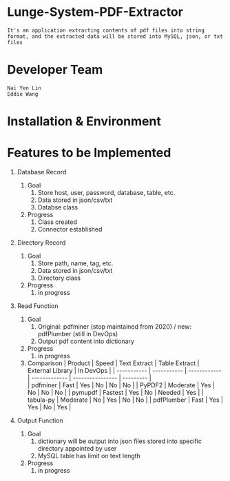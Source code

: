 # Lunge-System-PDF-Extractor 
    It's an application extracting contents of pdf files into string format, and the extracted data will be stored into MySQL, json, or txt files
# Developer Team
    Nai Yen Lin
    Eddie Wang
# Installation & Environment


# Features to be Implemented
1. Database Record
    1. Goal
        1. Store host, user, password, database, table, etc.
        2. Data stored in json/csv/txt
        3. Databse class
    2. Progress
        1. Class created
        2. Connector established

2. Directory Record
    1. Goal 
        1. Store path, name, tag, etc.
        2. Data stored in json/csv/txt
        3. Directory class
    2. Progress
        1. in progress

3. Read Function
    1. Goal
        1. Original: pdfminer (stop maintained from 2020) / new: pdfPlumber (still in DevOps)
        2. Output pdf content into dictionary
    2. Progress
        1. in progress
    3. Comparison
    | Product      | Speed       | Text Extract | Table Extract | External Library | In DevOps |
    | -----------  | ----------- | ------------ | ------------- | ---------------- | --------- |         
    | pdfminer     | Fast        | Yes          | No            | No               | No        |
    | PyPDF2       | Moderate    | Yes          | No            | No               | No        |
    | pymupdf      | Fastest     | Yes          | No            | Needed           | Yes       |
    | tabula-py    | Moderate    | No           | Yes           | No               | No        |
    | pdfPlumber   | Fast        | Yes          | Yes           | No               | Yes       |     

4. Output Function
    1. Goal
        1. dictionary will be output into json files stored into specific directory appointed by user
        2. MySQL table has limit on text length
    2. Progress
        1. in progress
